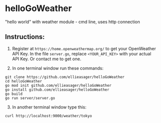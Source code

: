 # helloGoWeather
"hello world" with weather module - cmd line, uses http connection

## Instructions:
1. Register at `https://home.openweathermap.org/` to get your OpenWeather API Key. In the file `server.go`, replace `<YOUR_API_KEY>` with your actual API Key. Or contact me to get one.


2. In one terminal window run these commands:
```
git clone https://github.com/ellieasager/helloGoWeather
cd helloGoWeather
go mod init github.com/ellieasager/helloGoWeather
go install github.com/ellieasager/helloGoWeather
go build
go run server/server.go
```

3. In another terminal window type this:

`curl http://localhost:9000/weather/tokyo`
